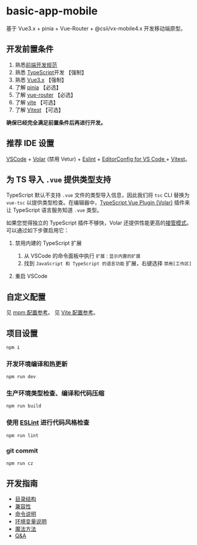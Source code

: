 # basic-app-mobile

基于 Vue3.x + pinia + Vue-Router + @csii/vx-mobile4.x 开发移动端原型。

## 开发前置条件

1. 熟悉[前端开发规范](http://vx.csii.com.cn/norm/vx-dev-specification/#/)
2. 熟悉 [TypeScript](https://www.typescriptlang.org/)开发 【强制】
3. 熟悉 [Vue3.x](https://v3.cn.vuejs.org/) 【强制】
4. 了解 [pinia](https://pinia.vuejs.org/) 【必选】
5. 了解 [vue-router](https://router.vuejs.org/) 【必选】
6. 了解 [vite](https://vitejs.dev/) 【可选】
7. 了解 [Vitest](https://vitest.dev/) 【可选】

**确保已经完全满足前置条件后再进行开发。**

## 推荐 IDE 设置

[VSCode](https://code.visualstudio.com/) + [Volar](https://marketplace.visualstudio.com/items?itemName=johnsoncodehk.volar) (禁用 Vetur) + [Eslint](https://marketplace.visualstudio.com/items?itemName=dbaeumer.vscode-eslint) + [EditorConfig for VS Code
](https://marketplace.visualstudio.com/items?itemName=EditorConfig.EditorConfig) + [Vitest](https://marketplace.visualstudio.com/items?itemName=ZixuanChen.vitest-explorer)。

## 为 TS 导入 `.vue` 提供类型支持

TypeScript 默认不支持 `.vue` 文件的类型导入信息，因此我们将 `tsc` CLI 替换为 `vue-tsc` 以提供类型检查。在编辑器中，[TypeScript Vue Plugin (Volar)](https://marketplace.visualstudio.com/items?itemName=Vue.vscode-typescript-vue-plugin) 插件来让 TypeScript 语言服务知道 `.vue` 类型。

如果您觉得独立的 TypeScript 插件不够快，Volar 还提供性能更高的[接管模式](https://github.com/johnsoncodehk/volar/discussions/471#discussioncomment-1361669)。可以通过如下步骤启用它：

1. 禁用内建的 TypeScript 扩展

   1. 从 VSCode 的命令面板中执行 `扩展：显示内置的扩展`
   2. 找到 `JavaScript 和 TypeScript 的语言功能` 扩展，右键选择 `禁用[工作区]`

2. 重启 VSCode

## 自定义配置

见 [mpm 配置参考](https://vx.csii.com.cn/tool/mpm/#/chapters/config/README)。
见 [Vite 配置参考](https://vitejs.dev/config/)。

## 项目设置

```bash
npm i
```

### 开发环境编译和热更新

```bash
npm run dev
```

### 生产环境类型检查、编译和代码压缩

```bash
npm run build
```

### 使用 [ESLint](https://eslint.org/) 进行代码风格检查

```bash
npm run lint
```

### git commit

```sh
npm run cz
```

## 开发指南

<!-- - [目录结构](./docs/project.md)
- [兼容性](./docs/compatibility.md)
- [uni-api](./docs/uni-api.md)
- [开发计划](./docs/todo.md) -->
- [目录结构](./docs/project-structure.md)
- [兼容性](./docs/compatibility.md)
- [命令说明](./docs/command.md)
- [环境变量说明](./docs/env.md)
- [魔法方法](./docs/function.md)
- [Q&A](./docs/q-a.md)
